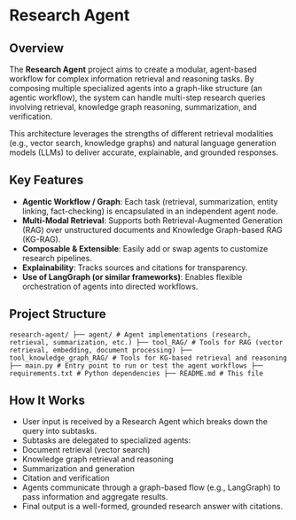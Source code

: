 # Research Agent

## Overview

The **Research Agent** project aims to create a modular, agent-based workflow for complex information retrieval and reasoning tasks. By composing multiple specialized agents into a graph-like structure (an agentic workflow), the system can handle multi-step research queries involving retrieval, knowledge graph reasoning, summarization, and verification.

This architecture leverages the strengths of different retrieval modalities (e.g., vector search, knowledge graphs) and natural language generation models (LLMs) to deliver accurate, explainable, and grounded responses.

## Key Features

- **Agentic Workflow / Graph**: Each task (retrieval, summarization, entity linking, fact-checking) is encapsulated in an independent agent node.
- **Multi-Modal Retrieval**: Supports both Retrieval-Augmented Generation (RAG) over unstructured documents and Knowledge Graph-based RAG (KG-RAG).
- **Composable & Extensible**: Easily add or swap agents to customize research pipelines.
- **Explainability**: Tracks sources and citations for transparency.
- **Use of LangGraph (or similar frameworks)**: Enables flexible orchestration of agents into directed workflows.

## Project Structure

`research-agent/
├── agent/ # Agent implementations (research, retrieval, summarization, etc.)
├── tool_RAG/ # Tools for RAG (vector retrieval, embedding, document processing)
├── tool_knowledge_graph_RAG/ # Tools for KG-based retrieval and reasoning
├── main.py # Entry point to run or test the agent workflows
├── requirements.txt # Python dependencies
├── README.md # This file`


## How It Works

- User input is received by a Research Agent which breaks down the query into subtasks.
- Subtasks are delegated to specialized agents:
- Document retrieval (vector search)
- Knowledge graph retrieval and reasoning
- Summarization and generation
- Citation and verification
- Agents communicate through a graph-based flow (e.g., LangGraph) to pass information and aggregate results.
- Final output is a well-formed, grounded research answer with citations.